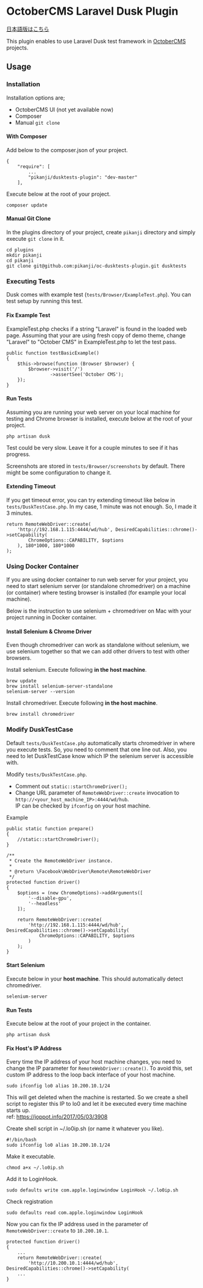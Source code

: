 # OctoberCMS Laravel Dusk Plugin

[日本語版はこちら](./README_ja.md)

This plugin enables to use Laravel Dusk test framework in [OctoberCMS](http://octobercms.com/) projects.

## Usage
### Installation
Installation options are;
* OctoberCMS UI (not yet available now)
* Composer
* Manual `git clone`


#### With Composer
Add below to the composer.json of your project.
```
{
    "require": [
        ...
        "pikanji/dusktests-plugin": "dev-master"
    ],
```

Execute below at the root of your project.
```
composer update
```

#### Manual Git Clone
In the plugins directory of your project, create `pikanji` directory and simply execute `git clone` in it.
```
cd plugins
mkdir pikanji
cd pikanji
git clone git@github.com:pikanji/oc-dusktests-plugin.git dusktests
```


### Executing Tests
Dusk comes with example test (`tests/Browser/ExampleTest.php`). You can test setup by running this test.

#### Fix Example Test
ExampleTest.php checks if a string "Laravel" is found in the loaded web page.
Assuming that your are using fresh copy of demo theme, change "Laravel" to "October CMS" in ExampleTest.php to let the test pass.
```
public function testBasicExample()
{
    $this->browse(function (Browser $browser) {
        $browser->visit('/')
                ->assertSee('October CMS');
    });
}
```

#### Run Tests
Assuming you are running your web server on your local machine for testing and Chrome browser is installed,
execute below at the root of your project.
```
php artisan dusk
```

Test could be very slow. Leave it for a couple minutes to see if it has progress.

Screenshots are stored in `tests/Browser/screenshots` by default. There might be some configuration to change it.

#### Extending Timeout
If you get timeout error, you can try extending timeout like below in `tests/DuskTestCase.php`.
In my case, 1 minute was not enough. So, I made it 3 minutes.
```
return RemoteWebDriver::create(
    'http://192.168.1.115:4444/wd/hub', DesiredCapabilities::chrome()->setCapability(
        ChromeOptions::CAPABILITY, $options
    ), 180*1000, 180*1000
);
```

### Using Docker Container
If you are using docker container to run web server for your project, you need to start selenium server
(or standalone chromedriver) on a machine (or container) where testing browser is installed (for example your local machine).

Below is the instruction to use selenium + chromedriver on Mac with your project running in Docker container.

#### Install Selenium & Chrome Driver
Even though chromedriver can work as standalone without selenium, we use selenium together so that we can add other drivers to test with other browsers.

Install selenium. Execute following **in the host machine**.
```
brew update
brew install selenium-server-standalone
selenium-server --version
```

Install chromedriver. Execute following **in the host machine**.
```
brew install chromedriver
```

### Modify DuskTestCase
Default `tests/DuskTestCase.php` automatically starts chromedriver in where you execute tests. So, you need to comment
that one line out. Also, you need to let DuskTestCase know which IP the selenium server is accessible with.

Modify `tests/DuskTestCase.php`.
* Comment out `static::startChromeDriver();`
* Change URL parameter of `RemoteWebDriver::create` invocation to `http://<your_host_machine_IP>:4444/wd/hub`.  
  IP can be checked by `ifconfig` on your host machine.

Example
```
public static function prepare()
{
    //static::startChromeDriver();
}

/**
 * Create the RemoteWebDriver instance.
 *
 * @return \Facebook\WebDriver\Remote\RemoteWebDriver
 */
protected function driver()
{
    $options = (new ChromeOptions)->addArguments([
        '--disable-gpu',
        '--headless'
    ]);

    return RemoteWebDriver::create(
        'http://192.168.1.115:4444/wd/hub', DesiredCapabilities::chrome()->setCapability(
            ChromeOptions::CAPABILITY, $options
        )
    );
}
```

#### Start Selenium
Execute below in your **host machine**. This should automatically detect chromedriver.
```
selenium-server
```

#### Run Tests
Execute below at the root of your project in the container.
```
php artisan dusk
```

#### Fix Host's IP Address
Every time the IP address of your host machine changes, you need to change the IP parameter for `RemoteWebDriver::create()`.
To avoid this, set custom IP address to the loop back interface of your host machine.
```
sudo ifconfig lo0 alias 10.200.10.1/24
```

This will get deleted when the machine is restarted.
So we create a shell script to register this IP to lo0 and let it be executed every time machine starts up.  
ref: https://joppot.info/2017/05/03/3908

Create shell script in ~/.lo0ip.sh (or name it whatever you like).
```
#!/bin/bash
sudo ifconfig lo0 alias 10.200.10.1/24
```

Make it executable.
```
chmod a+x ~/.lo0ip.sh
```

Add it to LoginHook.
```
sudo defaults write com.apple.loginwindow LoginHook ~/.lo0ip.sh
```

Check registration
```
sudo defaults read com.apple.loginwindow LoginHook
```

Now you can fix the IP address used in the parameter of `RemoteWebDriver::create` to `10.200.10.1`.
```
protected function driver()
{
    ...
    return RemoteWebDriver::create(
        'http://10.200.10.1:4444/wd/hub', DesiredCapabilities::chrome()->setCapability(
    ...
}
```
